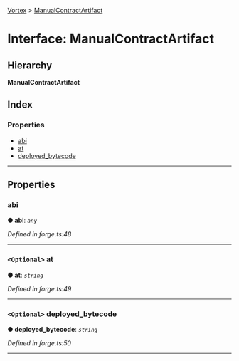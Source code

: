 [Vortex](../README.md) > [ManualContractArtifact](../interfaces/manualcontractartifact.md)

# Interface: ManualContractArtifact

## Hierarchy

**ManualContractArtifact**

## Index

### Properties

* [abi](manualcontractartifact.md#abi)
* [at](manualcontractartifact.md#at)
* [deployed_bytecode](manualcontractartifact.md#deployed_bytecode)

---

## Properties

<a id="abi"></a>

###  abi

**● abi**: *`any`*

*Defined in forge.ts:48*

___
<a id="at"></a>

### `<Optional>` at

**● at**: *`string`*

*Defined in forge.ts:49*

___
<a id="deployed_bytecode"></a>

### `<Optional>` deployed_bytecode

**● deployed_bytecode**: *`string`*

*Defined in forge.ts:50*

___

